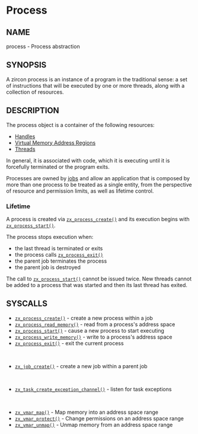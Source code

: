 # Process

## NAME

process - Process abstraction

## SYNOPSIS

A zircon process is an instance of a program in the traditional
sense: a set of instructions that will be executed by one or more
threads, along with a collection of resources.

## DESCRIPTION

The process object is a container of the following resources:

+ [Handles](/docs/concepts/kernel/handles.md)
+ [Virtual Memory Address Regions](vm_address_region.md)
+ [Threads](thread.md)

In general, it is associated with code, which it is executing until it is
forcefully terminated or the program exits.

Processes are owned by [jobs](job.md) and allow an application that is
composed by more than one process to be treated as a single entity, from the
perspective of resource and permission limits, as well as lifetime control.

### Lifetime
A process is created via [`zx_process_create()`] and its execution begins with
[`zx_process_start()`].

The process stops execution when:

+ the last thread is terminated or exits
+ the process calls [`zx_process_exit()`]
+ the parent job terminates the process
+ the parent job is destroyed

The call to [`zx_process_start()`] cannot be issued twice. New threads cannot
be added to a process that was started and then its last thread has exited.

## SYSCALLS

 - [`zx_process_create()`] - create a new process within a job
 - [`zx_process_read_memory()`] - read from a process's address space
 - [`zx_process_start()`] - cause a new process to start executing
 - [`zx_process_write_memory()`] - write to a process's address space
 - [`zx_process_exit()`] - exit the current process

<br>

 - [`zx_job_create()`] - create a new job within a parent job

<br>

 - [`zx_task_create_exception_channel()`] - listen for task exceptions

<br>

 - [`zx_vmar_map()`] - Map memory into an address space range
 - [`zx_vmar_protect()`] - Change permissions on an address space range
 - [`zx_vmar_unmap()`] - Unmap memory from an address space range

[`zx_job_create()`]: /docs/reference/syscalls/job_create.md
[`zx_process_create()`]: /docs/reference/syscalls/process_create.md
[`zx_process_exit()`]: /docs/reference/syscalls/process_exit.md
[`zx_process_read_memory()`]: /docs/reference/syscalls/process_read_memory.md
[`zx_process_start()`]: /docs/reference/syscalls/process_start.md
[`zx_process_write_memory()`]: /docs/reference/syscalls/process_write_memory.md
[`zx_task_create_exception_channel()`]: /docs/reference/syscalls/task_create_exception_channel.md
[`zx_vmar_map()`]: /docs/reference/syscalls/vmar_map.md
[`zx_vmar_protect()`]: /docs/reference/syscalls/vmar_protect.md
[`zx_vmar_unmap()`]: /docs/reference/syscalls/vmar_unmap.md
